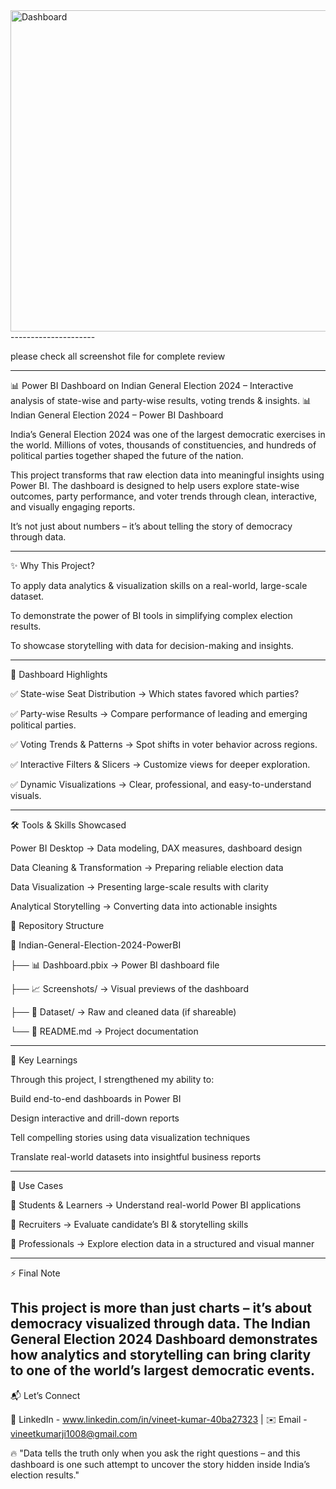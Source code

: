 <img width="873" height="514" alt="Dashboard" src="https://github.com/user-attachments/assets/c7552bae-2225-4888-b9d4-a15bb88f460e" />
---------------------

please check all screenshot file for complete review

-----------------------

📊 Power BI Dashboard on Indian General Election 2024 – Interactive analysis of state-wise and party-wise results, voting trends &amp; insights.
📊 Indian General Election 2024 – Power BI Dashboard

India’s General Election 2024 was one of the largest democratic exercises in the world. Millions of votes, thousands of constituencies, and hundreds of political parties together shaped the future of the nation.

This project transforms that raw election data into meaningful insights using Power BI. The dashboard is designed to help users explore state-wise outcomes, party performance, and voter trends through clean, interactive, and visually engaging reports.

It’s not just about numbers – it’s about telling the story of democracy through data.

------------------------------------------
✨ Why This Project?

To apply data analytics & visualization skills on a real-world, large-scale dataset.

To demonstrate the power of BI tools in simplifying complex election results.

To showcase storytelling with data for decision-making and insights.

---------------------------------------------
🚀 Dashboard Highlights

✅ State-wise Seat Distribution → Which states favored which parties?

✅ Party-wise Results → Compare performance of leading and emerging political parties.

✅ Voting Trends & Patterns → Spot shifts in voter behavior across regions.

✅ Interactive Filters & Slicers → Customize views for deeper exploration.

✅ Dynamic Visualizations → Clear, professional, and easy-to-understand visuals.

--------------------------------------------

🛠️ Tools & Skills Showcased

Power BI Desktop → Data modeling, DAX measures, dashboard design

Data Cleaning & Transformation → Preparing reliable election data

Data Visualization → Presenting large-scale results with clarity

Analytical Storytelling → Converting data into actionable insights

📂 Repository Structure

📁 Indian-General-Election-2024-PowerBI

 ├── 📊 Dashboard.pbix        → Power BI dashboard file
 
 ├── 📈 Screenshots/          → Visual previews of the dashboard
 
 ├── 📂 Dataset/              → Raw and cleaned data (if shareable)
 
 └── 📄 README.md             → Project documentation
 

--------------------------------------------------

🎯 Key Learnings

Through this project, I strengthened my ability to:

Build end-to-end dashboards in Power BI

Design interactive and drill-down reports

Tell compelling stories using data visualization techniques

Translate real-world datasets into insightful business reports

------------------------------------------
📌 Use Cases

🔹 Students & Learners → Understand real-world Power BI applications

🔹 Recruiters → Evaluate candidate’s BI & storytelling skills

🔹 Professionals → Explore election data in a structured and visual manner

-----------------------------------------
⚡ Final Note

This project is more than just charts – it’s about democracy visualized through data.
The Indian General Election 2024 Dashboard demonstrates how analytics and storytelling can bring clarity to one of the world’s largest democratic events.
-------------------------------------------
📬 Let’s Connect

💼 LinkedIn -  www.linkedin.com/in/vineet-kumar-40ba27323
 | ✉️ Email - vineetkumarji1008@gmail.com

🔥 "Data tells the truth only when you ask the right questions – and this dashboard is one such attempt to uncover the story hidden inside India’s election results."
